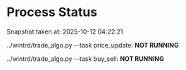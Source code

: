 # Process Status

Snapshot taken at: 2025-10-12 04:22:21

../wintrd/trade_algo.py --task price_update: **NOT RUNNING**

../wintrd/trade_algo.py --task buy_sell: **NOT RUNNING**


